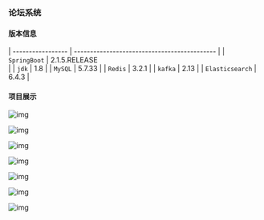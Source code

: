 ### 论坛系统

#### 版本信息

| ----------------- | -------------------------------------------- |
| ``SpringBoot``    | 2.1.5.RELEASE⠀⠀⠀⠀⠀⠀⠀⠀⠀⠀⠀⠀⠀⠀⠀⠀⠀⠀⠀⠀⠀⠀⠀⠀⠀⠀⠀⠀⠀⠀⠀ |
| ``jdk``           | 1.8                                          |
| ``MySQL``         | 5.7.33                                       |
| ``Redis``         | 3.2.1                                        |
| ``kafka``         | 2.13                                         |
| ``Elasticsearch`` | 6.4.3                                        |

#### 项目展示

![img](https://cdn.jsdelivr.net/gh/cansor888/Daibi-mua-cdn@main/2021-02-23_213920.png)



![img](https://cdn.jsdelivr.net/gh/cansor888/Daibi-mua-cdn@main/2021-02-23_213939.png)



![img](https://cdn.jsdelivr.net/gh/cansor888/Daibi-mua-cdn@main/2021-02-23_213957.png)



![img](https://cdn.jsdelivr.net/gh/cansor888/Daibi-mua-cdn@main/2021-02-23_220217.png)



![img](https://cdn.jsdelivr.net/gh/cansor888/Daibi-mua-cdn@main/2021-02-23_214423.png)



![img](https://cdn.jsdelivr.net/gh/cansor888/Daibi-mua-cdn@main/2021-02-23_220542.png)



![img](https://cdn.jsdelivr.net/gh/cansor888/Daibi-mua-cdn@main/2021-02-23_220451.png)









